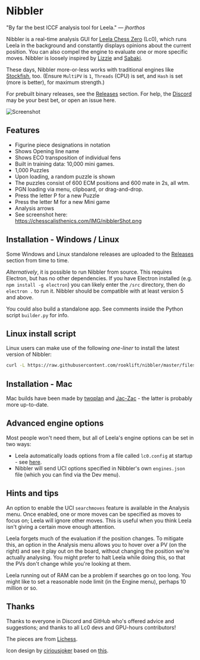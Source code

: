# Nibbler

"By far the best ICCF analysis tool for Leela." &mdash; *jhorthos*

Nibbler is a real-time analysis GUI for [Leela Chess Zero](http://lczero.org/play/quickstart/) (Lc0), which runs Leela in the background and constantly displays opinions about the current position. You can also compel the engine to evaluate one or more specific moves. Nibbler is loosely inspired by [Lizzie](https://github.com/featurecat/lizzie) and [Sabaki](https://github.com/SabakiHQ/Sabaki).

These days, Nibbler more-or-less works with traditional engines like [Stockfish](https://stockfishchess.org/), too. (Ensure `MultiPV` is `1`, `Threads` (CPU) is set, and `Hash` is set (more is better), for maximum strength.)

For prebuilt binary releases, see the [Releases](https://github.com/rooklift/nibbler/releases) section. For help, the [Discord](https://discordapp.com/invite/pKujYxD) may be your best bet, or open an issue here.


![Screenshot](https://chesscalisthenics.com/IMG/nibblerShot.png)
## Features

* Figurine piece designations in notation
* Shows Opening line name
* Shows ECO transposition of individual fens
* Built in training data: 10,000 mini games.
* 1,000 Puzzles
* Upon loading, a random puzzle is shown
* The puzzles consist of 600 ECM positions and 600 mate in 2s, all wtm.
* PGN loading via menu, clipboard, or drag-and-drop.
* Press the letter P for a new Puzzle
* Press the letter M for a new Mini game
* Analysis arrows
* See screenshot here:  https://chesscalisthenics.com/IMG/nibblerShot.png


## Installation - Windows / Linux

Some Windows and Linux standalone releases are uploaded to the [Releases](https://github.com/rooklift/nibbler/releases) section from time to time.

*Alternatively*, it is possible to run Nibbler from source. This requires Electron, but has no other dependencies. If you have Electron installed (e.g. `npm install -g electron`) you can likely enter the `/src` directory, then do `electron .` to run it. Nibbler should be compatible with at least version 5 and above.

You could also build a standalone app. See comments inside the Python script `builder.py` for info.

## Linux install script

Linux users can make use of the following *one-liner* to install the latest version of Nibbler:

```bash
curl -L https://raw.githubusercontent.com/rooklift/nibbler/master/files/scripts/install.sh | bash
```

## Installation - Mac

Mac builds have been made by [twoplan](https://github.com/twoplan/Nibbler-for-macOS) and [Jac-Zac](https://github.com/Jac-Zac/Nibbler_MacOS) - the latter is probably more up-to-date.

## Advanced engine options

Most people won't need them, but all of Leela's engine options can be set in two ways:

* Leela automatically loads options from a file called `lc0.config` at startup - see [here](https://lczero.org/play/configuration/flags/#config-file).
* Nibbler will send UCI options specified in Nibbler's own `engines.json` file (which you can find via the Dev menu).

## Hints and tips

An option to enable the UCI `searchmoves` feature is available in the Analysis menu. Once enabled, one or more moves can be specified as moves to focus on; Leela will ignore other moves. This is useful when you think Leela isn't giving a certain move enough attention.

Leela forgets much of the evaluation if the position changes. To mitigate this, an option in the Analysis menu allows you to hover over a PV (on the right) and see it play out on the board, without changing the position we're actually analysing. You might prefer to halt Leela while doing this, so that the PVs don't change while you're looking at them.

Leela running out of RAM can be a problem if searches go on too long. You might like to set a reasonable node limit (in the Engine menu), perhaps 10 million or so.

## Thanks

Thanks to everyone in Discord and GitHub who's offered advice and suggestions; and thanks to all Lc0 devs and GPU-hours contributors!

The pieces are from [Lichess](https://lichess.org/).

Icon design by [ciriousjoker](https://github.com/ciriousjoker) based on [this](https://www.svgrepo.com/svg/155301/chess).
